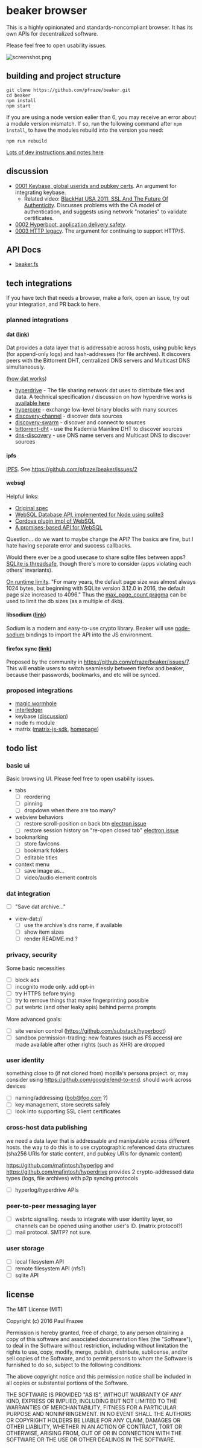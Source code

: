beaker browser
======

This is a highly opinionated and standards-noncompliant browser.
It has its own APIs for decentralized software.

Please feel free to open usability issues.

![screenshot.png](screenshot.png)

## building and project structure

```
git clone https://github.com/pfraze/beaker.git
cd beaker
npm install
npm start
```

If you are using a node version ealier than 6, you may receive an error about a module version mismatch.
If so, run the following command after `npm install`, to have the modules rebuild into the version you need:

```
npm run rebuild
```

[Lots of dev instructions and notes here](./build-notes.md)

## discussion

 - [0001 Keybase, global userids and pubkey certs](./doc/discuss-notes/0001-keybase.md). An argument for integrating keybase.
   - Related video: [BlackHat USA 2011: SSL And The Future Of Authenticity](https://www.youtube.com/watch?v=Z7Wl2FW2TcA). Discusses problems with the CA model of authentication, and suggests using network "notaries" to validate certificates.
 - [0002 Hyperboot, application delivery safety](./doc/discuss-notes/0002-hyperboot.md).
 - [0003 HTTP legacy](./doc/discuss-notes/0003-http-legacy.md). The argument for continuing to support HTTP/S.

## API Docs

 - [beaker.fs](./doc/api/beaker.fs.md)

## tech integrations

If you have tech that needs a browser, make a fork, open an issue, try out your integration, and PR back to here.

### planned integrations

#### dat ([link](http://dat-data.com/))

Dat provides a data layer that is addressable across hosts, using public keys (for append-only logs) and hash-addresses (for file archives).
It discovers peers with the Bittorrent DHT, centralized DNS servers and Multicast DNS simultaneously.

([how dat works](https://dat-data.readthedocs.io/en/latest/how-dat-works/))

 - [hyperdrive](https://www.npmjs.com/package/hyperdrive) - The file sharing network dat uses to distribute files and data. A technical specification / discussion on how hyperdrive works is [available here](https://github.com/mafintosh/hyperdrive/blob/master/SPECIFICATION.md)
 - [hypercore](https://www.npmjs.com/package/hypercore) - exchange low-level binary blocks with many sources
 - [discovery-channel](https://www.npmjs.com/package/discovery-channel) - discover data sources
 - [discovery-swarm](https://www.npmjs.com/package/discovery-swarm) - discover and connect to sources
 - [bittorrent-dht](https://www.npmjs.com/package/bittorrent-dht) - use the Kademlia Mainline DHT to discover sources
 - [dns-discovery](https://www.npmjs.com/package/dns-discovery) - use DNS name servers and Multicast DNS to discover sources

#### ipfs

[IPFS](https://ipfs.io/).
See https://github.com/pfraze/beaker/issues/2

#### websql

Helpful links:

 - [Original spec](https://www.w3.org/TR/webdatabase/)
 - [WebSQL Database API, implemented for Node using sqlite3](https://www.npmjs.com/package/websql)
 - [Cordova plugin impl of WebSQL](https://github.com/litehelpers/Cordova-sqlite-storage)
 - [A promises-based API for WebSQL](https://github.com/MetaMemoryT/websql-promise)

Question... do we want to maybe change the API?
The basics are fine, but I hate having separate error and success callbacks.

Would there ever be a good usecase to share sqlite files between apps?
[SQLite is threadsafe](https://www.sqlite.org/threadsafe.html), though there's more to consider (apps violating each others' invariants).

[On runtime limits](https://www.sqlite.org/c3ref/limit.html).
"For many years, the default page size was almost always 1024 bytes, but beginning with SQLite version 3.12.0 in 2016, the default page size increased to 4096."
Thus the [max_page_count pragma](https://www.sqlite.org/pragma.html#pragma_max_page_count) can be used to limit the db sizes (as a multiple of 4kb).

#### libsodium ([link](https://github.com/jedisct1/libsodium))

Sodium is a modern and easy-to-use crypto library.
Beaker will use [node-sodium](https://github.com/paixaop/node-sodium) bindings to import the API into the JS environment.

#### firefox sync ([link](https://github.com/mozilla-services/syncclient))

Proposed by the community in https://github.com/pfraze/beaker/issues/7.
This will enable users to switch seamlessly between firefox and beaker, because their passwords, bookmarks, and etc will be synced.

### proposed integrations

 - [magic wormhole](https://github.com/warner/magic-wormhole)
 - [interledger](https://interledger.org/)
 - keybase ([discussion](./doc/discuss-notes/0001-keybase.md))
 - node `fs` module
 - matrix ([matrix-js-sdk](https://www.npmjs.com/package/matrix-js-sdk), [homepage](https://matrix.org/))

## todo list

### basic ui

Basic browsing UI.
Please feel free to open usability issues.

  - tabs
    - [ ] reordering
    - [ ] pinning
    - [ ] dropdown when there are too many?
  - webview behaviors
    - [ ] restore scroll-position on back btn [electron issue](https://github.com/electron/electron/issues/5884)
    - [ ] restore session history on "re-open closed tab" [electron issue](https://github.com/electron/electron/issues/5885)
  - bookmarking
    - [ ] store favicons
    - [ ] bookmark folders
    - [ ] editable titles
  - context menu
    - [ ] save image as...
    - [ ] video/audio element controls

### dat integration

  - [ ] "Save dat archive..."
  - view-dat://
    - [ ] use the archive's dns name, if available
    - [ ] show item sizes
    - [ ] render README.md ?

### privacy, security

Some basic necessities

 - [ ] block ads
 - [ ] incognito mode only. add opt-in 
 - [ ] try HTTPS before trying 
 - [ ] try to remove things that make fingerprinting possible
 - [ ] put webrtc (and other leaky apis) behind perms prompts

More advanced goals:

 - [ ] site version control (https://github.com/substack/hyperboot)
 - [ ] sandbox permission-trading: new features (such as FS access) are made available after other rights (such as XHR) are dropped

### user identity

something close to (if not cloned from) mozilla's persona project.
or, may consider using https://github.com/google/end-to-end.
should work across devices

 - [ ] naming/addressing (bob@foo.com ?)
 - [ ] key management, store secrets safely
 - [ ] look into supporting SSL client certificates

### cross-host data publishing

we need a data layer that is addressable and manipulable across different hosts. the way to do this is to use cryptographic referenced data structures (sha256 URIs for static content, and pubkey URIs for dynamic content)

https://github.com/mafintosh/hyperlog
and
https://github.com/mafintosh/hyperdrive
provides 2 crypto-addressed data types (logs, file archives) with p2p syncing protocols

 - [ ] hyperlog/hyperdrive APIs

### peer-to-peer messaging layer

 - [ ] webrtc signalling. needs to integrate with user identity layer, so channels can be opened using another user's ID. (matrix protocol?)
 - [ ] mail protocol. SMTP? not sure.

### user storage

 - [ ] local filesystem API
 - [ ] remote filesystem API (nfs?)
 - [ ] sqlite API

## license

The MIT License (MIT)

Copyright (c) 2016 Paul Frazee

Permission is hereby granted, free of charge, to any person obtaining a copy
of this software and associated documentation files (the "Software"), to deal
in the Software without restriction, including without limitation the rights
to use, copy, modify, merge, publish, distribute, sublicense, and/or sell
copies of the Software, and to permit persons to whom the Software is
furnished to do so, subject to the following conditions:

The above copyright notice and this permission notice shall be included in all
copies or substantial portions of the Software.

THE SOFTWARE IS PROVIDED "AS IS", WITHOUT WARRANTY OF ANY KIND, EXPRESS OR
IMPLIED, INCLUDING BUT NOT LIMITED TO THE WARRANTIES OF MERCHANTABILITY,
FITNESS FOR A PARTICULAR PURPOSE AND NONINFRINGEMENT. IN NO EVENT SHALL THE
AUTHORS OR COPYRIGHT HOLDERS BE LIABLE FOR ANY CLAIM, DAMAGES OR OTHER
LIABILITY, WHETHER IN AN ACTION OF CONTRACT, TORT OR OTHERWISE, ARISING FROM,
OUT OF OR IN CONNECTION WITH THE SOFTWARE OR THE USE OR OTHER DEALINGS IN THE
SOFTWARE.
